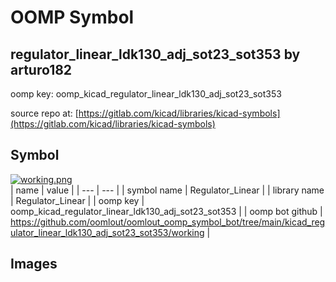 # OOMP Symbol  
## regulator_linear_ldk130_adj_sot23_sot353  by arturo182  
  
oomp key: oomp_kicad_regulator_linear_ldk130_adj_sot23_sot353  
  
source repo at: [https://gitlab.com/kicad/libraries/kicad-symbols](https://gitlab.com/kicad/libraries/kicad-symbols)  
## Symbol  
  
[![working.png](working_600.png)](working.png)  
| name | value | 
| --- | --- | 
| symbol name | Regulator_Linear | 
| library name | Regulator_Linear | 
| oomp key | oomp_kicad_regulator_linear_ldk130_adj_sot23_sot353 | 
| oomp bot github | https://github.com/oomlout/oomlout_oomp_symbol_bot/tree/main/kicad_regulator_linear_ldk130_adj_sot23_sot353/working | 
## Images  
